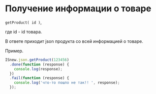 # Получение информации о товаре

`getProduct( id )`,

где id - id товара.

В ответе приходит json продукта со всей информацией о товаре.

Пример.

````javascript
ISnew.json.getProduct(123456)
  .done(function (response) {
    console.log(response);
  })
  .fail(function (response) {
    console.log('что-то пошло не так!! ', response);
  });
````